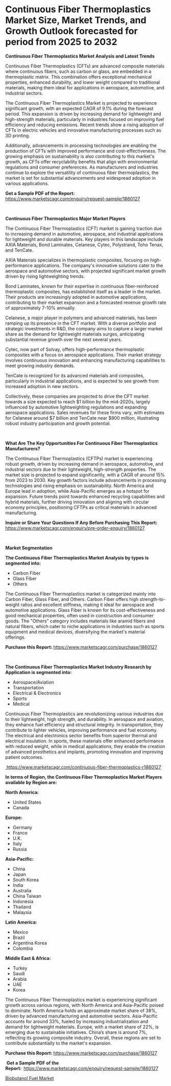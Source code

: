 <p><h1>Continuous Fiber Thermoplastics Market Size, Market Trends, and Growth Outlook forecasted for period from 2025 to 2032</h1></p><p><strong>Continuous Fiber Thermoplastics Market Analysis and Latest Trends</strong></p>
<p><p>Continuous Fiber Thermoplastics (CFTs) are advanced composite materials where continuous fibers, such as carbon or glass, are embedded in a thermoplastic matrix. This combination offers exceptional mechanical properties, enhanced durability, and lower weight compared to traditional materials, making them ideal for applications in aerospace, automotive, and industrial sectors.</p><p>The Continuous Fiber Thermoplastics Market is projected to experience significant growth, with an expected CAGR of 9.1% during the forecast period. This expansion is driven by increasing demand for lightweight and high-strength materials, particularly in industries focused on improving fuel efficiency and reducing emissions. Recent trends show a rising adoption of CFTs in electric vehicles and innovative manufacturing processes such as 3D printing. </p><p>Additionally, advancements in processing technologies are enabling the production of CFTs with improved performance and cost-effectiveness. The growing emphasis on sustainability is also contributing to this market's growth, as CFTs offer recyclability benefits that align with environmental regulations and consumer preferences. As manufacturers and industries continue to explore the versatility of continuous fiber thermoplastics, the market is set for substantial advancements and widespread adoption in various applications.</p></p>
<p><strong>Get a Sample PDF of the Report:&nbsp;</strong> <a href="https://www.marketscagr.com/enquiry/request-sample/1860127?utm_campaign=3228&utm_medium=2&utm_source=Github&utm_content=ia&utm_term=02042025&utm_id=continuous-fiber-thermoplastics">https://www.marketscagr.com/enquiry/request-sample/1860127</a></p>
<p>&nbsp;</p>
<p><strong>Continuous Fiber Thermoplastics Major Market Players</strong></p>
<p><p>The Continuous Fiber Thermoplastics (CFT) market is gaining traction due to increasing demand in automotive, aerospace, and industrial applications for lightweight and durable materials. Key players in this landscape include AXIA Materials, Bond Laminates, Celanese, Cytec, Polystrand, Toho Tenax, and TenCate.</p><p>AXIA Materials specializes in thermoplastic composites, focusing on high-performance applications. The company's innovative solutions cater to the aerospace and automotive sectors, with projected significant market growth driven by rising lightweighting trends. </p><p>Bond Laminates, known for their expertise in continuous fiber-reinforced thermoplastic composites, has established itself as a leader in the market. Their products are increasingly adopted in automotive applications, contributing to their market expansion and a forecasted revenue growth rate of approximately 7-10% annually.</p><p>Celanese, a major player in polymers and advanced materials, has been ramping up its presence in the CFT market. With a diverse portfolio and strategic investments in R&D, the company aims to capture a larger market share as the demand for lightweight materials surges, anticipating substantial revenue growth over the next several years.</p><p>Cytec, now part of Solvay, offers high-performance thermoplastic composites with a focus on aerospace applications. Their market strategy involves continuous innovation and enhancing manufacturing capabilities to meet growing industry demands.</p><p>TenCate is recognized for its advanced materials and composites, particularly in industrial applications, and is expected to see growth from increased adoption in new sectors. </p><p>Collectively, these companies are projected to drive the CFT market towards a size expected to reach $1 billion by the mid-2020s, largely influenced by automotive lightweighting regulations and expanding aerospace applications. Sales revenues for these firms vary, with estimates for Celanese around $7 billion and TenCate near $900 million, illustrating robust industry participation and growth potential.</p></p>
<p>&nbsp;</p>
<p><strong>What Are The Key Opportunities For Continuous Fiber Thermoplastics Manufacturers?</strong></p>
<p><p>The Continuous Fiber Thermoplastics (CFTPs) market is experiencing robust growth, driven by increasing demand in aerospace, automotive, and industrial sectors due to their lightweight, high-strength properties. The market size is projected to expand significantly, with a CAGR of around 15% from 2023 to 2030. Key growth factors include advancements in processing technologies and rising emphasis on sustainability. North America and Europe lead in adoption, while Asia-Pacific emerges as a hotspot for expansion. Future trends point towards enhanced recycling capabilities and hybrid materials, further driving innovation and aligning with circular economy principles, positioning CFTPs as critical materials in advanced manufacturing.</p></p>
<p><strong>Inquire or Share Your Questions If Any Before Purchasing This Report:</strong> <a href="https://www.marketscagr.com/enquiry/pre-order-enquiry/1860127?utm_campaign=3228&utm_medium=2&utm_source=Github&utm_content=ia&utm_term=02042025&utm_id=continuous-fiber-thermoplastics">https://www.marketscagr.com/enquiry/pre-order-enquiry/1860127</a></p>
<p>&nbsp;</p>
<p><strong>Market Segmentation</strong></p>
<p><strong>The Continuous Fiber Thermoplastics Market Analysis by types is segmented into:</strong></p>
<p><ul><li>Carbon Fiber</li><li>Glass Fiber</li><li>Others</li></ul></p>
<p><p>The Continuous Fiber Thermoplastics market is categorized mainly into Carbon Fiber, Glass Fiber, and Others. Carbon Fiber offers high strength-to-weight ratios and excellent stiffness, making it ideal for aerospace and automotive applications. Glass Fiber is known for its cost-effectiveness and good mechanical properties, often used in construction and consumer goods. The "Others" category includes materials like aramid fibers and natural fibers, which cater to niche applications in industries such as sports equipment and medical devices, diversifying the market's material offerings.</p></p>
<p><strong>Purchase this Report:&nbsp;</strong><a href="https://www.marketscagr.com/purchase/1860127?utm_campaign=3228&utm_medium=2&utm_source=Github&utm_content=ia&utm_term=02042025&utm_id=continuous-fiber-thermoplastics">https://www.marketscagr.com/purchase/1860127</a></p>
<p>&nbsp;</p>
<p><strong>The Continuous Fiber Thermoplastics Market Industry Research by Application is segmented into:</strong></p>
<p><ul><li>Aerospace/Aviation</li><li>Transportation</li><li>Electrical & Electronics</li><li>Sports</li><li>Medical</li></ul></p>
<p><p>Continuous Fiber Thermoplastics are revolutionizing various industries due to their lightweight, high strength, and durability. In aerospace and aviation, they enhance fuel efficiency and structural integrity. In transportation, they contribute to lighter vehicles, improving performance and fuel economy. The electrical and electronics sector benefits from superior thermal and electrical insulation. In sports, these materials offer enhanced performance with reduced weight, while in medical applications, they enable the creation of advanced prosthetics and implants, promoting innovation and improving patient outcomes.</p></p>
<p><a href="https://www.marketscagr.com/continuous-fiber-thermoplastics-r1860127?utm_campaign=3228&utm_medium=2&utm_source=Github&utm_content=ia&utm_term=02042025&utm_id=continuous-fiber-thermoplastics">&nbsp;https://www.marketscagr.com/continuous-fiber-thermoplastics-r1860127</a></p>
<p><strong>In terms of Region, the Continuous Fiber Thermoplastics Market Players available by Region are:</strong></p>
<p>
    <p> <strong> North America: </strong>
        <ul>
            <li>United States</li>
            <li>Canada</li>
        </ul>
        </p> 
    <p> <strong> Europe: </strong>
        <ul>
            <li>Germany</li>
            <li>France</li>
            <li>U.K.</li>
            <li>Italy</li>
            <li>Russia</li>
        </ul>
        </p> 
    <p> <strong> Asia-Pacific: </strong>
        <ul>
            <li>China</li>
            <li>Japan</li>
            <li>South Korea</li>
            <li>India</li>
            <li>Australia</li>
            <li>China Taiwan</li>
            <li>Indonesia</li>
            <li>Thailand</li>
            <li>Malaysia</li>
        </ul>
        </p> 
    <p> <strong> Latin America: </strong>
        <ul>
            <li>Mexico</li>
            <li>Brazil</li>
            <li>Argentina Korea</li>
            <li>Colombia</li>
        </ul>
        </p> 
    <p> <strong> Middle East & Africa: </strong>
        <ul>
            <li>Turkey</li>
            <li>Saudi</li>
            <li>Arabia</li>
            <li>UAE</li>
            <li>Korea</li>
        </ul>
    </p>
    </p>
<p><p>The Continuous Fiber Thermoplastics market is experiencing significant growth across various regions, with North America and Asia-Pacific poised to dominate. North America holds an approximate market share of 38%, driven by advanced manufacturing and automotive sectors. Asia-Pacific accounts for around 33%, fueled by increasing industrialization and demand for lightweight materials. Europe, with a market share of 22%, is emerging due to sustainable initiatives. China’s share is around 7%, reflecting its growing composite industry. Overall, these regions are set to contribute substantially to the market's expansion.</p></p>
<p><strong>Purchase this Report: </strong><a href="https://www.marketscagr.com/purchase/1860127?utm_campaign=3228&utm_medium=2&utm_source=Github&utm_content=ia&utm_term=02042025&utm_id=continuous-fiber-thermoplastics">https://www.marketscagr.com/purchase/1860127</a></p>
<p>&nbsp;<strong>Get a Sample PDF of the Report:&nbsp;&nbsp;</strong><a href="https://www.marketscagr.com/enquiry/request-sample/1860127?utm_campaign=3228&utm_medium=2&utm_source=Github&utm_content=ia&utm_term=02042025&utm_id=continuous-fiber-thermoplastics">https://www.marketscagr.com/enquiry/request-sample/1860127</a></p>
<p><strong></strong></p>
<p><p><a href="https://github.com/shrebasokib/Market-Research-Report-List-1/blob/main/biobutanol-fuel-market.md?utm_campaign=3228&utm_medium=2&utm_source=Github&utm_content=ia&utm_term=02042025&utm_id=continuous-fiber-thermoplastics">Biobutanol Fuel Market</a></p></p>